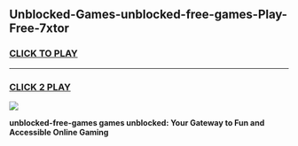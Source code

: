 
## Unblocked-Games-unblocked-free-games-Play-Free-7xtor
<h3>
<a href="https://premium76.site?title=unblocked-free-games&ref=12A">CLICK TO PLAY</a></h3>
<hr>

<h3>
<a href="https://premium76.site?title=unblocked-free-games&ref=12A">CLICK 2 PLAY</a>
  
</h3>

<a href="https://premium76.site?title=unblocked-free-games&ref=12A"><img src="https://clearcache.store/games.png"></a>


**unblocked-free-games games unblocked: Your Gateway to Fun and Accessible Online Gaming**

